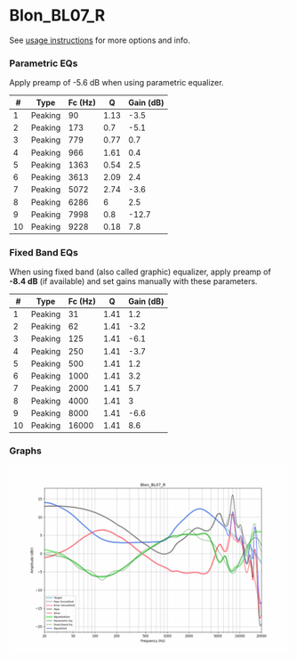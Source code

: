 # Blon_BL07_R
See [usage instructions](https://github.com/jaakkopasanen/AutoEq#usage) for more options and info.

### Parametric EQs
Apply preamp of -5.6 dB when using parametric equalizer.

|   # | Type    |   Fc (Hz) |    Q |   Gain (dB) |
|-----|---------|-----------|------|-------------|
|   1 | Peaking |        90 | 1.13 |        -3.5 |
|   2 | Peaking |       173 | 0.7  |        -5.1 |
|   3 | Peaking |       779 | 0.77 |         0.7 |
|   4 | Peaking |       966 | 1.61 |         0.4 |
|   5 | Peaking |      1363 | 0.54 |         2.5 |
|   6 | Peaking |      3613 | 2.09 |         2.4 |
|   7 | Peaking |      5072 | 2.74 |        -3.6 |
|   8 | Peaking |      6286 | 6    |         2.5 |
|   9 | Peaking |      7998 | 0.8  |       -12.7 |
|  10 | Peaking |      9228 | 0.18 |         7.8 |

### Fixed Band EQs
When using fixed band (also called graphic) equalizer, apply preamp of **-8.4 dB** (if available) and set gains manually with these parameters.

|   # | Type    |   Fc (Hz) |    Q |   Gain (dB) |
|-----|---------|-----------|------|-------------|
|   1 | Peaking |        31 | 1.41 |         1.2 |
|   2 | Peaking |        62 | 1.41 |        -3.2 |
|   3 | Peaking |       125 | 1.41 |        -6.1 |
|   4 | Peaking |       250 | 1.41 |        -3.7 |
|   5 | Peaking |       500 | 1.41 |         1.2 |
|   6 | Peaking |      1000 | 1.41 |         3.2 |
|   7 | Peaking |      2000 | 1.41 |         5.7 |
|   8 | Peaking |      4000 | 1.41 |         3   |
|   9 | Peaking |      8000 | 1.41 |        -6.6 |
|  10 | Peaking |     16000 | 1.41 |         8.6 |

### Graphs
![](./Blon_BL07_R.png)
